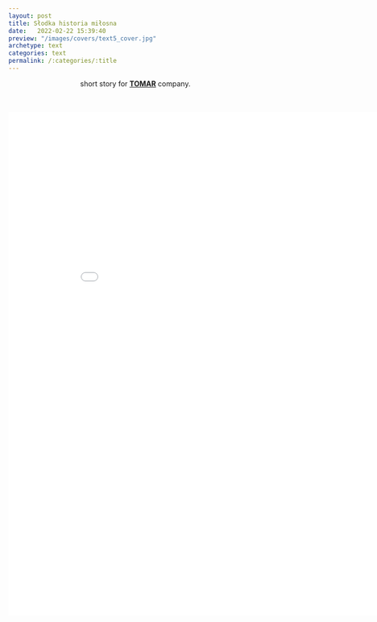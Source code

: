 ```yaml
---
layout: post
title: Słodka historia miłosna
date:   2022-02-22 15:39:40
preview: "/images/covers/text5_cover.jpg"
archetype: text
categories: text
permalink: /:categories/:title
---
```

<center>
short story for <a href="https://sklep.tomarsport.pl/"><b>TOMAR</b></a> company.

<br/>
<br/>
<br/>

<embed src="\images\pdf\slodka.pdf" width="888" height="1000" 
 type="application/pdf">

</center>
